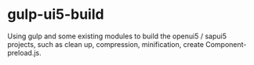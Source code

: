 # gulp-ui5-build
Using gulp and some existing modules to build the openui5 / sapui5 projects, such as clean up, compression, minification, create Component-preload.js. 
